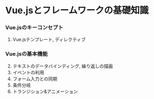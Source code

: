 # Vue.jsとフレームワークの基礎知識

### Vue.jsのキーコンセプト
1. Vue.jsテンプレート, ディレクティブ
### Vue.jsの基本機能
2. テキストのデータバインディング, 繰り返しの描画
3. イベントの利用
4. フォーム入力との同期
5. 条件分岐
6. トランジション&アニメーション
